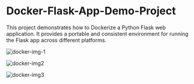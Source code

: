 # Docker-Flask-App-Demo-Project
This project demonstrates how to Dockerize a Python Flask web application. It provides a portable and consistent environment for running the Flask app across different platforms.

![docker-img-1](https://github.com/user-attachments/assets/0918dbdb-9e97-44fc-86c8-9a1bdbf2ced4)

![docker-img2](https://github.com/user-attachments/assets/d43f3490-90a1-44a1-b7db-dabac922f575)

![docker-img3](https://github.com/user-attachments/assets/0777eec2-812e-4d61-bf86-5ad85260947e)
